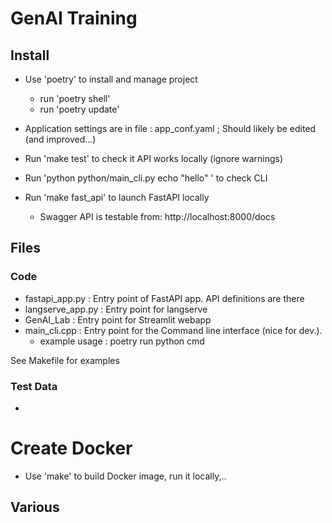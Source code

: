 # GenAI Training 


## Install
* Use 'poetry' to install and manage project
  * run 'poetry shell'
  * run 'poetry update'  

* Application settings are in file : app_conf.yaml ; Should likely be edited (and improved...)

* Run 'make test' to check it API works locally (ignore warnings)
* Run 'python python/main_cli.py echo "hello"  ' to check CLI
* Run 'make fast_api'  to launch FastAPI locally
  * Swagger API is testable from: http://localhost:8000/docs 



## Files
### Code
* fastapi_app.py : Entry point of FastAPI app.  API definitions are there
* langserve_app.py : Entry point for langserve
* GenAI_Lab : Entry point for Streamlit webapp
* main_cli.cpp : Entry point for the Command line interface (nice for dev.). 
  * example usage : poetry run python cmd 

See Makefile for examples
### Test Data
* 

# Create Docker
* Use 'make' to build Docker image, run it locally,..


## Various
